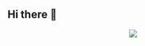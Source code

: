 ## Hi there 👋

<p align="center" >
    <a href="[LINK TO: WHEN CLICKED](https://www.codewars.com/users/tekami)" target="_blank">
      <img src="[https://github.r2v.ch/codewars?user=USERNAME](https://github.r2v.ch/codewars?user=tekami&name=true&top_languages=true&hide_clan=true&animation=false)" />
    </a>
</p>
<!--
**kinolag/kinolag** is a ✨ _special_ ✨ repository because its `README.md` (this file) appears on your GitHub profile.

Here are some ideas to get you started:

- 🔭 I’m currently working on ...
- 🌱 I’m currently learning ...
- 👯 I’m looking to collaborate on ...
- 🤔 I’m looking for help with ...
- 💬 Ask me about ...
- 📫 How to reach me: ...
- 😄 Pronouns: ...
- ⚡ Fun fact: ...
-->
